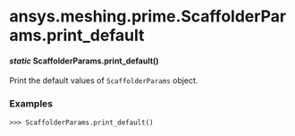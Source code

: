 <a id="ansys-meshing-prime-scaffolderparams-print-default"></a>

# ansys.meshing.prime.ScaffolderParams.print_default

<a id="ansys.meshing.prime.ScaffolderParams.print_default"></a>

#### *static* ScaffolderParams.print_default()

Print the default values of `ScaffolderParams` object.

### Examples

```pycon
>>> ScaffolderParams.print_default()
```

<!-- !! processed by numpydoc !! -->
